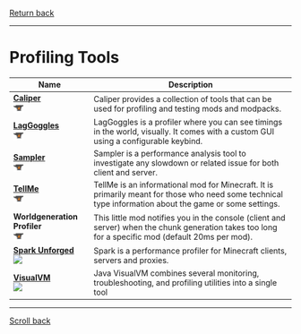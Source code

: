 [Return back](../README.md#Lists)

----
# Profiling Tools


| Name | Description |
| --- | --- |
| **[Caliper](profiling/caliper.md)**<br>[<img src=/images/curseforge.png height=18>](https://www.curseforge.com/minecraft/mc-mods/caliper) | Caliper provides a collection of tools that can be used for profiling and testing mods and modpacks. |
| **[LagGoggles](profiling/laggoogles.md)**<br>[<img src=/images/curseforge.png height=18>](https://www.curseforge.com/minecraft/mc-mods/laggoggles) | LagGoggles is a profiler where you can see timings in the world, visually. It comes with a custom GUI using a configurable keybind. |
| **[Sampler](profiling/sampler.md)**<br>[<img src=/images/curseforge.png height=18>](https://www.curseforge.com/minecraft/mc-mods/sampler) | Sampler is a performance analysis tool to investigate any slowdown or related issue for both client and server. |
| **[TellMe](profiling/tellme.md)**<br>[<img src=/images/curseforge.png height=18>](https://www.curseforge.com/minecraft/mc-mods/tellme) | TellMe is an informational mod for Minecraft. It is primarily meant for those who need some technical type information about the game or some settings.|
| **Worldgeneration Profiler**<br>[<img src=/images/curseforge.png height=18>](https://www.curseforge.com/minecraft/mc-mods/worldgeneration-profiler) | This little mod notifies you in the console (client and server) when the chunk generation takes too long for a specific mod (default 20ms per mod).|
| **[Spark Unforged](profiling/spark.md)**<br>[<img src=/images/modrinth.ico height=18>](https://modrinth.com/mod/spark-unforged) | Spark is a performance profiler for Minecraft clients, servers and proxies.|
| **[VisualVM](profiling/visualvm.md)**<br>[<img src=/images/site.png height=18>](https://visualvm.github.io/) | Java VisualVM combines several monitoring, troubleshooting, and profiling utilities into a single tool |

----
[Scroll back](#Profiling-Tools)